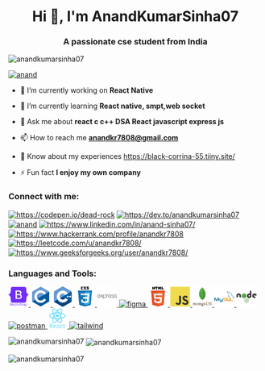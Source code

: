<h1 align="center">Hi 👋, I'm AnandKumarSinha07</h1>
<h3 align="center">A passionate cse student from India</h3>

<p align="left"> <img src="https://komarev.com/ghpvc/?username=anandkumarsinha07&label=Profile%20views&color=0e75b6&style=flat" alt="anandkumarsinha07" /> </p>

<p align="left"> <a href="https://twitter.com/anand" target="blank"><img src="https://img.shields.io/twitter/follow/anand?logo=twitter&style=for-the-badge" alt="anand" /></a> </p>

- 🔭 I’m currently working on **React Native**

- 🌱 I’m currently learning **React native, smpt,web socket**

- 💬 Ask me about **react c c++ DSA React javascript express js**

- 📫 How to reach me **anandkr7808@gmail.com**

- 📄 Know about my experiences https://black-corrina-55.tiiny.site/

- ⚡ Fun fact **I enjoy my own company**

<h3 align="left">Connect with me:</h3>
<p align="left">
<a href="https://codepen.io/https://codepen.io/dead-rock" target="blank"><img align="center" src="https://raw.githubusercontent.com/rahuldkjain/github-profile-readme-generator/master/src/images/icons/Social/codepen.svg" alt="https://codepen.io/dead-rock" height="30" width="40" /></a>
<a href="https://dev.to/https://dev.to/anandkumarsinha07" target="blank"><img align="center" src="https://raw.githubusercontent.com/rahuldkjain/github-profile-readme-generator/master/src/images/icons/Social/devto.svg" alt="https://dev.to/anandkumarsinha07" height="30" width="40" /></a>
<a href="https://twitter.com/anand" target="blank"><img align="center" src="https://raw.githubusercontent.com/rahuldkjain/github-profile-readme-generator/master/src/images/icons/Social/twitter.svg" alt="anand" height="30" width="40" /></a>
<a href="https://linkedin.com/in/https://www.linkedin.com/in/anand-sinha07/" target="blank"><img align="center" src="https://raw.githubusercontent.com/rahuldkjain/github-profile-readme-generator/master/src/images/icons/Social/linked-in-alt.svg" alt="https://www.linkedin.com/in/anand-sinha07/" height="30" width="40" /></a>
<a href="https://www.hackerrank.com/https://www.hackerrank.com/profile/anandkr7808" target="blank"><img align="center" src="https://raw.githubusercontent.com/rahuldkjain/github-profile-readme-generator/master/src/images/icons/Social/hackerrank.svg" alt="https://www.hackerrank.com/profile/anandkr7808" height="30" width="40" /></a>
<a href="https://www.leetcode.com/https://leetcode.com/u/anandkr7808/" target="blank"><img align="center" src="https://raw.githubusercontent.com/rahuldkjain/github-profile-readme-generator/master/src/images/icons/Social/leet-code.svg" alt="https://leetcode.com/u/anandkr7808/" height="30" width="40" /></a>
<a href="https://auth.geeksforgeeks.org/user/https://www.geeksforgeeks.org/user/anandkr7808/" target="blank"><img align="center" src="https://raw.githubusercontent.com/rahuldkjain/github-profile-readme-generator/master/src/images/icons/Social/geeks-for-geeks.svg" alt="https://www.geeksforgeeks.org/user/anandkr7808/" height="30" width="40" /></a>
</p>

<h3 align="left">Languages and Tools:</h3>
<p align="left"> <a href="https://getbootstrap.com" target="_blank" rel="noreferrer"> <img src="https://raw.githubusercontent.com/devicons/devicon/master/icons/bootstrap/bootstrap-plain-wordmark.svg" alt="bootstrap" width="40" height="40"/> </a> <a href="https://www.cprogramming.com/" target="_blank" rel="noreferrer"> <img src="https://raw.githubusercontent.com/devicons/devicon/master/icons/c/c-original.svg" alt="c" width="40" height="40"/> </a> <a href="https://www.w3schools.com/cpp/" target="_blank" rel="noreferrer"> <img src="https://raw.githubusercontent.com/devicons/devicon/master/icons/cplusplus/cplusplus-original.svg" alt="cplusplus" width="40" height="40"/> </a> <a href="https://www.w3schools.com/css/" target="_blank" rel="noreferrer"> <img src="https://raw.githubusercontent.com/devicons/devicon/master/icons/css3/css3-original-wordmark.svg" alt="css3" width="40" height="40"/> </a> <a href="https://expressjs.com" target="_blank" rel="noreferrer"> <img src="https://raw.githubusercontent.com/devicons/devicon/master/icons/express/express-original-wordmark.svg" alt="express" width="40" height="40"/> </a> <a href="https://www.figma.com/" target="_blank" rel="noreferrer"> <img src="https://www.vectorlogo.zone/logos/figma/figma-icon.svg" alt="figma" width="40" height="40"/> </a> <a href="https://www.w3.org/html/" target="_blank" rel="noreferrer"> <img src="https://raw.githubusercontent.com/devicons/devicon/master/icons/html5/html5-original-wordmark.svg" alt="html5" width="40" height="40"/> </a> <a href="https://developer.mozilla.org/en-US/docs/Web/JavaScript" target="_blank" rel="noreferrer"> <img src="https://raw.githubusercontent.com/devicons/devicon/master/icons/javascript/javascript-original.svg" alt="javascript" width="40" height="40"/> </a> <a href="https://www.mongodb.com/" target="_blank" rel="noreferrer"> <img src="https://raw.githubusercontent.com/devicons/devicon/master/icons/mongodb/mongodb-original-wordmark.svg" alt="mongodb" width="40" height="40"/> </a> <a href="https://www.mysql.com/" target="_blank" rel="noreferrer"> <img src="https://raw.githubusercontent.com/devicons/devicon/master/icons/mysql/mysql-original-wordmark.svg" alt="mysql" width="40" height="40"/> </a> <a href="https://nodejs.org" target="_blank" rel="noreferrer"> <img src="https://raw.githubusercontent.com/devicons/devicon/master/icons/nodejs/nodejs-original-wordmark.svg" alt="nodejs" width="40" height="40"/> </a> <a href="https://postman.com" target="_blank" rel="noreferrer"> <img src="https://www.vectorlogo.zone/logos/getpostman/getpostman-icon.svg" alt="postman" width="40" height="40"/> </a> <a href="https://reactjs.org/" target="_blank" rel="noreferrer"> <img src="https://raw.githubusercontent.com/devicons/devicon/master/icons/react/react-original-wordmark.svg" alt="react" width="40" height="40"/> </a> <a href="https://tailwindcss.com/" target="_blank" rel="noreferrer"> <img src="https://www.vectorlogo.zone/logos/tailwindcss/tailwindcss-icon.svg" alt="tailwind" width="40" height="40"/> </a> </p>

<p><img align="left" src="https://github-readme-stats.vercel.app/api/top-langs?username=anandkumarsinha07&show_icons=true&locale=en&layout=compact" alt="anandkumarsinha07" /></p>

<p>&nbsp;<img align="center" src="https://github-readme-stats.vercel.app/api?username=anandkumarsinha07&show_icons=true&locale=en" alt="anandkumarsinha07" /></p>

<p><img align="center" src="https://github-readme-streak-stats.herokuapp.com/?user=anandkumarsinha07&" alt="anandkumarsinha07" /></p>

